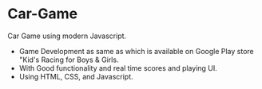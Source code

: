 # Car-Game
Car Game using modern Javascript.
* Game Development as same as which is available on Google Play store "Kid's Racing for Boys & Girls.
* With Good functionality and real time scores and playing UI.
* Using HTML, CSS, and Javascript.
